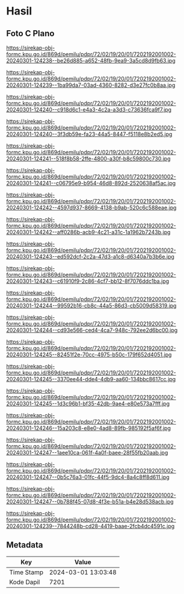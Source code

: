 # Hasil

## Foto C Plano

https://sirekap-obj-formc.kpu.go.id/869d/pemilu/pdpr/72/02/19/20/01/7202192001002-20240301-124238--be26d885-a652-48fb-9ea9-3a5cd8d9fb63.jpg

https://sirekap-obj-formc.kpu.go.id/869d/pemilu/pdpr/72/02/19/20/01/7202192001002-20240301-124239--1ba99da7-03ad-4360-8282-d3e27fc0b8aa.jpg

https://sirekap-obj-formc.kpu.go.id/869d/pemilu/pdpr/72/02/19/20/01/7202192001002-20240301-124240--c918d6c1-e4a3-4c2a-a3d3-c73636fca9f7.jpg

https://sirekap-obj-formc.kpu.go.id/869d/pemilu/pdpr/72/02/19/20/01/7202192001002-20240301-124240--3f3db59e-fa23-44a5-8447-f5118e8b2ed5.jpg

https://sirekap-obj-formc.kpu.go.id/869d/pemilu/pdpr/72/02/19/20/01/7202192001002-20240301-124241--518f8b58-2ffe-4800-a30f-b8c59800c730.jpg

https://sirekap-obj-formc.kpu.go.id/869d/pemilu/pdpr/72/02/19/20/01/7202192001002-20240301-124241--c06795e9-b954-46d8-892d-2520638af5ac.jpg

https://sirekap-obj-formc.kpu.go.id/869d/pemilu/pdpr/72/02/19/20/01/7202192001002-20240301-124242--4597d937-8669-4138-b9ab-520c6c588eae.jpg

https://sirekap-obj-formc.kpu.go.id/869d/pemilu/pdpr/72/02/19/20/01/7202192001002-20240301-124242--aff0286b-acb9-4c21-a31c-1a1962b7243b.jpg

https://sirekap-obj-formc.kpu.go.id/869d/pemilu/pdpr/72/02/19/20/01/7202192001002-20240301-124243--ed592dcf-2c2a-47d3-a1c8-d6340a7b3b6e.jpg

https://sirekap-obj-formc.kpu.go.id/869d/pemilu/pdpr/72/02/19/20/01/7202192001002-20240301-124243--c61910f9-2c86-4cf7-bb12-8f7076ddc1ba.jpg

https://sirekap-obj-formc.kpu.go.id/869d/pemilu/pdpr/72/02/19/20/01/7202192001002-20240301-124244--99592b16-cb8c-44a5-86d3-cb5009d58319.jpg

https://sirekap-obj-formc.kpu.go.id/869d/pemilu/pdpr/72/02/19/20/01/7202192001002-20240301-124244--cd93e566-ced4-4ca7-948c-792ee2d6bc00.jpg

https://sirekap-obj-formc.kpu.go.id/869d/pemilu/pdpr/72/02/19/20/01/7202192001002-20240301-124245--82451f2e-70cc-4975-b50c-179f652d4051.jpg

https://sirekap-obj-formc.kpu.go.id/869d/pemilu/pdpr/72/02/19/20/01/7202192001002-20240301-124245--3370ee44-dde4-4db9-aa60-134bbc8617cc.jpg

https://sirekap-obj-formc.kpu.go.id/869d/pemilu/pdpr/72/02/19/20/01/7202192001002-20240301-124245--1d3c96b1-bf35-42db-9ae4-e80e573a7fff.jpg

https://sirekap-obj-formc.kpu.go.id/869d/pemilu/pdpr/72/02/19/20/01/7202192001002-20240301-124246--15a203c8-e8e0-4ad8-89fb-985192f5af6f.jpg

https://sirekap-obj-formc.kpu.go.id/869d/pemilu/pdpr/72/02/19/20/01/7202192001002-20240301-124247--1aee10ca-061f-4a0f-baee-28f55fb20aab.jpg

https://sirekap-obj-formc.kpu.go.id/869d/pemilu/pdpr/72/02/19/20/01/7202192001002-20240301-124247--0b5c76a3-01fc-44f5-9dc4-8a4c8ff8d611.jpg

https://sirekap-obj-formc.kpu.go.id/869d/pemilu/pdpr/72/02/19/20/01/7202192001002-20240301-124247--0b788f45-07d8-4f3e-b51a-b4e28d538acb.jpg

https://sirekap-obj-formc.kpu.go.id/869d/pemilu/pdpr/72/02/19/20/01/7202192001002-20240301-124239--7844248b-cd28-4419-baae-2fcb4dc4591c.jpg


## Metadata

| Key        | Value               |
| ---------- | ------------------- |
| Time Stamp | 2024-03-01 13:03:48 |
| Kode Dapil | 7201                |



